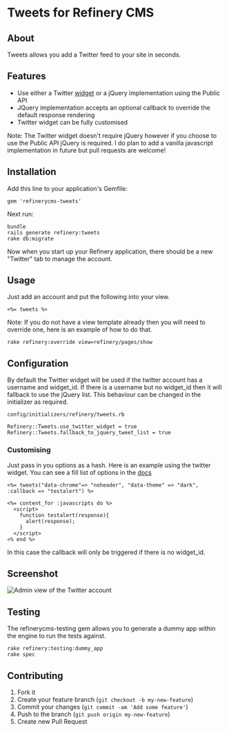 # Tweets for Refinery CMS

## About

Tweets allows you add a Twitter feed to your site in seconds.

## Features

- Use either a Twitter [widget](https://twitter.com/settings/widgets) or a jQuery implementation using the Public API
- JQuery implementation accepts an optional callback to override the default response rendering
- Twitter widget can be fully customised

Note: The Twitter widget doesn't require jQuery however if you choose to use the Public API jQuery is required.
I do plan to add a vanilla javascript implementation in future but pull requests are welcome!

## Installation

Add this line to your application's Gemfile:

    gem 'refinerycms-tweets'

Next run:

    bundle
    rails generate refinery:tweets
    rake db:migrate

Now when you start up your Refinery application, there should be a new "Twitter" tab to manage the account.

## Usage

Just add an account and put the following into your view.

    <%= tweets %>

Note: If you do not have a view template already then you will need to override one, here is an example of how to do that.

    rake refinery:override view=refinery/pages/show

## Configuration

By default the Twitter widget will be used if the twitter account has a username and widget_id. If there is a username but no widget_id
then it will fallback to use the jQuery list. This behaviour can be changed in the initializer as required.

    config/initializers/refinery/tweets.rb

    Refinery::Tweets.use_twitter_widget = true
    Refinery::Tweets.fallback_to_jquery_tweet_list = true

### Customising

Just pass in you options as a hash. Here is an example using the twitter widget. You can see a fill list of options in the [docs](https://dev.twitter.com/docs/embedded-timelines#customization)

    <%= tweets("data-chrome"=> "noheader", "data-theme" => "dark", :callback => "testalert") %>

    <%= content_for :javascripts do %>
      <script>
        function testalert(response){
          alert(response);
        }
      </script>
    <% end %>

In this case the callback will only be triggered if there is no widget_id.

## Screenshot

![Admin view of the Twitter account](http://cih-static.s3.amazonaws.com/refinerycms-tweets-screenshot.png)

## Testing

The refinerycms-testing gem allows you to generate a dummy app within the engine to run the tests against.

    rake refinery:testing:dummy_app
    rake spec

## Contributing

1. Fork it
2. Create your feature branch (`git checkout -b my-new-feature`)
3. Commit your changes (`git commit -am 'Add some feature'`)
4. Push to the branch (`git push origin my-new-feature`)
5. Create new Pull Request
